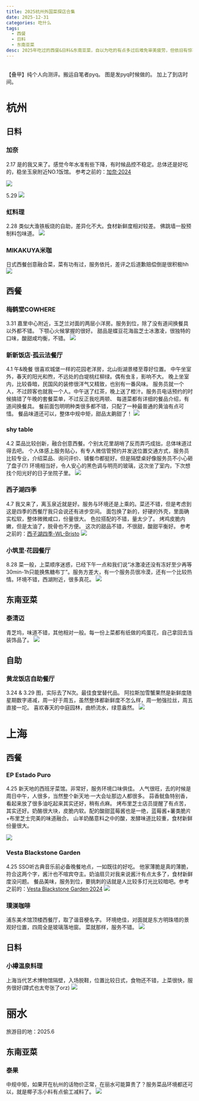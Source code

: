 ```yaml
---
title: 2025杭州外国菜探店合集
date: 2025-12-31
categories: 吃什么
tags:
  - 西餐
  - 日料
  - 东南亚菜
desc: 2025年吃过的西餐&日料&东南亚菜，自以为吃的有点多过后难免审美疲劳，但依旧有惊喜。令人感动的是，在餐品同质化之风下，依旧有店在坚持自己的特色，真正打动我的也是对品质的坚守与主厨的匠心。
---
```


<br>
【叠甲】纯个人向测评。搬运自笔者pyq。
图是发pyq时候做的。
加上了到店时间。
<br>



# 杭州

## 日料
### 加奈

2.17
是的我又来了。感觉今年水准有些下降，有时候品控不稳定。总体还是好吃的，稳坐玉泉附近NO.1饭馆。
参考之前的：[加奈·2024](../24日料#加奈)

<img src="https://raw.githubusercontent.com/yukinoshitasherry/qycf_picbed/main/img/e03f5d5f635f047e2cca91cb827001e.jpg">

5.29
<img src="https://raw.githubusercontent.com/YukinoshitaSherry/qycf_picbed/main/img/1d6aed9adeb672b9e6235b33682c651.jpg">

### 虹料理

2.28
类似大渔铁板烧的自助，差异化不大。食材新鲜度相对较差。
佛跳墙一股预制料包味道。
<img src="https://raw.githubusercontent.com/YukinoshitaSherry/qycf_picbed/main/img/0c354b09e8bbd22770e82c6d580b3e3.jpg"><br>

### MIKAKUYA米咖
日式西餐创意融合菜，菜有功有过，服务依托，差评之后道歉赔偿倒是很积极hh
<img src="https://raw.githubusercontent.com/YukinoshitaSherry/qycf_picbed/main/img/20250701191851831.png"><br>


## 西餐

### 梅鹤堂COWHERE

3.31
嘉里中心附近，玉芝兰对面的两层小洋房。服务到位，除了没有道间换餐具以外都不错。
下颚心火候掌握的很好。
甜品是蝶豆花海盐芝士冰激凌，很独特的口味，酸甜咸均衡，不错。
<img src="https://raw.githubusercontent.com/YukinoshitaSherry/qycf_picbed/main/img/f303386e4664b0342e33cb878d49e99.jpg"><br>


### 新新饭店·孤云法餐厅

4.1 午&晚餐
很喜欢城堡一样的花园老洋房，北山街湖景楼至尊好位置。
中午坐室外，春天的阳光和煦，不远处的白堤桃红柳绿。偶有虫豸，影响不大。
晚上坐室内，比较昏暗，民国风的装修很洋气又精致，也别有一番风味。
服务员就一个人，不过顾客也就我一个人。中午送了红茶，晚上送了橙汁。服务员电话预约的时候搞错了午晚的套餐菜单，不过反正我吃两顿、
每道菜都有详细的餐品介绍，有道间换餐具。
餐前面包明明种类很多都不错，只配了一种最普通的黄油有点可惜。
餐品味道还可以，整体中规中矩，甜品太齁甜了！
<img src="https://raw.githubusercontent.com/YukinoshitaSherry/qycf_picbed/main/img/cdc3e7ef575d1bc42b4a698700ac615.jpg"><br>

### shy table

4.2
菜品比较创新，融合创意西餐。个别太花里胡哨了反而弄巧成拙，总体味道过得去吧。
个人体感上服务贴心，有专人微信管预约并发送位置交通方式，服务员比较专业，介绍菜品、询问评价、铺餐巾都挺好。但是隔壁桌好像服务员不小心砸了盘子(?)
环境相当好，令人安心的黑色调与明亮的玻璃，这次坐了室内，下次想找个阳光好的日子坐院子里。
<img src="https://raw.githubusercontent.com/YukinoshitaSherry/qycf_picbed/main/img/e0c3237693207b587852ecaf3b16479.jpg"><br>




### 西子湖四季

4.7
我又来了，离玉泉近就是好。服务与环境还是上乘的。菜还不错，但是考虑到这是四季的西餐厅我只会说还有进步空间。
面包换了新的，好硬的外壳，里面确实松软，整体微微咸口，份量很大。
色拉搭配的不错，量太少了。
烤鸡皮脆内嫩，但是太油了，脱骨也不方便。
这次的甜品不错，不很甜，酸甜平衡好。
参考之前的：[西子湖四季-WL-Bristo](../24西餐#西子湖四季-WL-Bristo)
<img src="https://raw.githubusercontent.com/YukinoshitaSherry/qycf_picbed/main/img/56c9dc083e57ad6c77bbcf5833fce65.jpg"><br>

### 小筑里·花园餐厅
8.28
菜一般，上菜顺序迷惑，已经下午一点和我们说“冰激凌还没有冻好至少再等30min-1h只能换焦糖布丁”。服务方差大，有一个服务员很冷漠，还有一个比较热情。环境不错，西湖附近，很多真花。
<img src="https://raw.githubusercontent.com/YukinoshitaSherry/qycf_picbed/main/img/20250701191024088.png">
<br>

## 东南亚菜
### 泰清迈
青芝坞，味道不错，其他相对一般。每一份上菜都有纸做的鸡蛋花，自己拿回去当装饰品了。
<img src="https://raw.githubusercontent.com/YukinoshitaSherry/qycf_picbed/main/img/20250701191024088.png">
<br>



## 自助

### 黄龙饭店自助餐厅

3.24 & 3.29 图，实际去了N次。最佳食堂替代品。
阿拉斯加雪蟹果然是新鲜度随星期数字递减，周一好于周五，虽然整体都新鲜度不怎么样，周一勉强拉丝，周五直接一坨。
喜欢春天的中庭园林，曲桥流水，绿意盎然。
<img src="https://raw.githubusercontent.com/YukinoshitaSherry/qycf_picbed/main/img/4426b870930f714ec0f57a59b1aba1e.jpg"><br>



# 上海

## 西餐

### EP Estado Puro

4.25
新天地的西班牙菜馆。非常好，服务环境口味俱佳。
人气很旺，去的时候是周日中午，人很多，当然整个新天地·一大会址那边人都很多。
蒜香鱿鱼特别香，看起来放了很多油吃起来其实还好，稍有点麻。
烤布里芝士店员提醒了有点苦，其实还好。奶酪很大块，皮脆内软。配的酸甜蓝莓酱也是一绝，蓝莓酱+薯类脆片+布里芝士完美的味道融合。
山羊奶酪意料之中的酸，发酵味道比较重，食材新鲜份量很大。

<img src="https://raw.githubusercontent.com/YukinoshitaSherry/qycf_picbed/main/img/388e044c56e984897bd1d52dbe44e3f.jpg">
<br>

### Vesta Blackstone Garden

4.25
SSO听古典音乐前必备晚餐地点，一如既往的好吃。
他家薄脆是真的薄脆，符合这两个字，酱汁也不喧宾夺主。奶油扇贝对我来说酱汁有点太多了，食材新鲜度没问题。
餐品美味，服务到位，要挑刺的话就是人比较多灯光比较暗吧。参考之前的：[Vesta Blackstone Garden·2024](../24西餐#Vesta-blackstone)
<img src="https://raw.githubusercontent.com/yukinoshitasherry/qycf_picbed/main/img/7c1f87154716f0fda39629870fdb32d.jpg">
<br>

### 璞渼咖啡
浦东美术馆顶楼西餐厅，取了谐音梗名字。
环境绝佳，对面就是东方明珠塔的景观好位置，四周全是玻璃落地窗。
菜就那样，服务不错。
<img src="https://raw.githubusercontent.com/YukinoshitaSherry/qycf_picbed/main/img/20250709165012060.png">
<br>



## 日料

### 小樽温泉料理
上海当代艺术博物馆隔壁，入场脱鞋，位置比较日式，食物还不错，上菜很快，服务很好(蹲式也太夸张了orz)
<img src="https://raw.githubusercontent.com/YukinoshitaSherry/qycf_picbed/main/img/20250701191905790.png">
<br>



# 丽水
旅游目的地：2025.6

## 东南亚菜

### 泰果
中规中矩，如果开在杭州的话物价正常，在丽水可能算贵了？服务菜品环境都还可以，就是椰子冻小料有点偷工减料了。
<img src="https://raw.githubusercontent.com/YukinoshitaSherry/qycf_picbed/main/img/20250701191237060.png">
<br>
